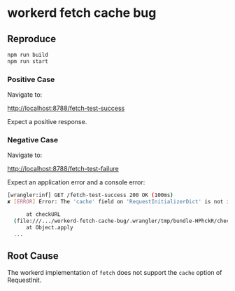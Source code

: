 # workerd fetch cache bug

## Reproduce

```bash
npm run build
npm run start
```

### Positive Case

Navigate to:

<http://localhost:8788/fetch-test-success>

Expect a positive response.

### Negative Case

Navigate to:

<http://localhost:8788/fetch-test-failure>

Expect an application error and a console error:

```bash
[wrangler:inf] GET /fetch-test-success 200 OK (100ms)
✘ [ERROR] Error: The 'cache' field on 'RequestInitializerDict' is not implemented.

      at checkURL
  (file:///.../workerd-fetch-cache-bug/.wrangler/tmp/bundle-HPhckR/checked-fetch.js:9:9)
      at Object.apply
  ...
```

## Root Cause

The workerd implementation of `fetch` does not support the `cache` option of RequestInit.
